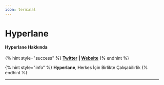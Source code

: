 ```yaml
---
icon: terminal
---
```


# Hyperlane

#### Hyperlane **Hakkında**

{% hint style="success" %}
[**Twitter**](https://x.com/hyperlane) **|** [**Website**](https://hyperlane.xyz/)&#x20;
{% endhint %}

{% hint style="info" %}
**Hyperlane**, Herkes İçin Birlikte Çalışabilirlik
{% endhint %}

***

